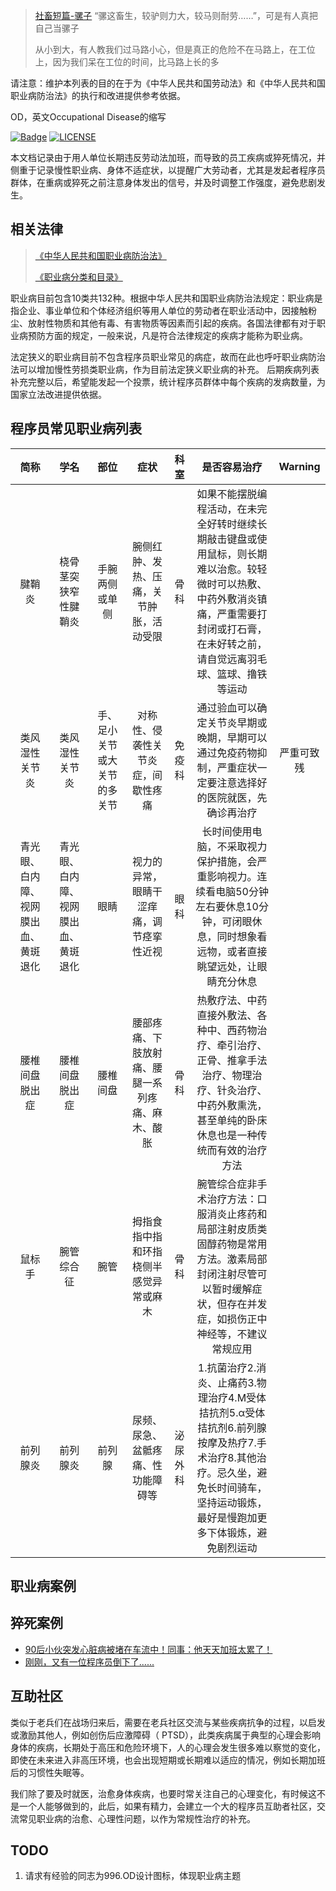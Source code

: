 > [社畜短篇-骡子](https://zhuanlan.zhihu.com/p/62361949?utm_source=wechat_session&utm_medium=social&utm_oi=27142108741632) “骡这畜生，较驴则力大，较马则耐劳……”，可是有人真把自己当骡子
> 
> 从小到大，有人教我们过马路小心，但是真正的危险不在马路上，在工位上，因为我们呆在工位的时间，比马路上长的多

请注意：维护本列表的目的在于为《中华人民共和国劳动法》和《中华人民共和国职业病防治法》的执行和改进提供参考依据。

OD，英文Occupational Disease的缩写

[![Badge](https://img.shields.io/badge/link-996.icu-%23FF4D5B.svg)](https://996.icu/#/en_US)
[![LICENSE](https://img.shields.io/badge/license-Anti%20996-blue.svg)](https://github.com/996icu/996.ICU/blob/master/LICENSE)

本文档记录由于用人单位长期违反劳动法加班，而导致的员工疾病或猝死情况，并侧重于记录慢性职业病、身体不适症状，以提醒广大劳动者，尤其是发起者程序员群体，在重病或猝死之前注意身体发出的信号，并及时调整工作强度，避免悲剧发生。

相关法律
---

> [《中华人民共和国职业病防治法》](http://www.npc.gov.cn/npc/xinwen/2017-11/28/content_2032715.htm)
>
> [《职业病分类和目录》](http://www.mohrss.gov.cn/gkml/xxgk/201401/t20140108_121664.htm)

职业病目前包含10类共132种。根据中华人民共和国职业病防治法规定：职业病是指企业、事业单位和个体经济组织等用人单位的劳动者在职业活动中，因接触粉尘、放射性物质和其他有毒、有害物质等因素而引起的疾病。各国法律都有对于职业病预防方面的规定，一般来说，凡是符合法律规定的疾病才能称为职业病。

法定狭义的职业病目前不包含程序员职业常见的病症，故而在此也呼吁职业病防治法可以增加慢性劳损类职业病，作为目前法定狭义职业病的补充。
后期疾病列表补充完整以后，希望能发起一个投票，统计程序员群体中每个疾病的发病数量，为国家立法改进提供依据。

程序员常见职业病列表
---
|简称|学名|部位|症状|科室|是否容易治疗|Warning|
|:---:|:---:|:---:|:---:|:---:|:---:|:---:|
|腱鞘炎|桡骨茎突狭窄性腱鞘炎|手腕两侧或单侧|腕侧红肿、发热、压痛，关节肿胀，活动受限|骨科|如果不能摆脱编程活动，在未完全好转时继续长期敲击键盘或使用鼠标，则长期难以治愈。较轻微时可以热敷、中药外敷消炎镇痛，严重需要打封闭或打石膏，在未好转之前，请自觉远离羽毛球、篮球、撸铁等运动|
|类风湿性关节炎|类风湿性关节炎|手、足小关节或大关节的多关节|对称性、侵袭性关节炎症，间歇性疼痛|免疫科|通过验血可以确定关节炎早期或晚期，早期可以通过免疫药物抑制，严重症状一定要注意选择好的医院就医，先确诊再治疗|严重可致残|
|青光眼、白内障、视网膜出血、黄斑退化|青光眼、白内障、视网膜出血、黄斑退化|眼睛|视力的异常，眼睛干涩痒痛，调节痉挛性近视|眼科|长时间使用电脑，不采取视力保护措施，会严重影响视力。连续看电脑50分钟左右要休息10分钟，可闭眼休息，同时想象看远物，或者直接眺望远处，让眼睛充分休息|
|腰椎间盘脱出症|腰椎间盘脱出症|腰椎间盘|腰部疼痛、下肢放射痛、腰腿一系列疼痛、麻木、酸胀|骨科|热敷疗法、中药直接外敷法、各种中、西药物治疗、牵引治疗、正骨、推拿手法治疗、物理治疗、针灸治疗、中药外敷熏洗，甚至单纯的卧床休息也是一种传统而有效的治疗方法|
|鼠标手|腕管综合征|腕管|拇指食指中指和环指桡侧半感觉异常或麻木|骨科|腕管综合症非手术治疗方法：口服消炎止疼药和局部注射皮质类固醇药物是常用方法。激素局部封闭注射尽管可以暂时缓解症状，但存在并发症，如损伤正中神经等，不建议常规应用|
|前列腺炎|前列腺炎|前列腺|尿频、尿急、盆骶疼痛、性功能障碍等|泌尿外科|1.抗菌治疗2.消炎、止痛药3.物理治疗4.M受体拮抗剂5.α受体拮抗剂6.前列腺按摩及热疗7.手术治疗8.其他治疗。忌久坐，避免长时间骑车，坚持运动锻炼，最好是慢跑加更多下体锻炼，避免剧烈运动|

职业病案例
---

猝死案例
---
* [90后小伙突发心脏病被堵在车流中！同事：他天天加班太累了！](http://t.m.youth.cn/transfer/toutiao/url/3g.youth.cn/rdzx/201904/t20190415_11927164.htm?tt_from=weixin_moments&tt_group_id=6680041988563141124)
* [刚刚，又有一位程序员倒下了......](http://news.51cto.com/art/201904/595125.htm)

互助社区
---
类似于老兵们在战场归来后，需要在老兵社区交流与某些疾病抗争的过程，以启发或激励其他人，例如创伤后应激障碍（ PTSD），此类疾病属于典型的心理会影响身体的疾病，长期处于高压和危险环境下，人的心理会发生很多难以察觉的变化，即使在未来进入非高压环境，也会出现短期或长期难以适应的情况，例如长期加班后的习惯性失眠等。

我们除了要及时就医，治愈身体疾病，也要时常关注自己的心理变化，有时候这不是一个人能够做到的，此后，如果有精力，会建立一个大的程序员互助者社区，交流常见职业病的治愈、心理性问题，以作为常规性治疗的补充。

TODO
---
1. 请求有经验的同志为996.OD设计图标，体现职业病主题
